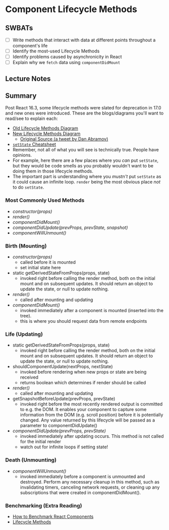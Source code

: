 Component Lifecycle Methods
===========================

## SWBATs

- [ ] Write methods that interact with data at different points throughout a component's life
- [ ] Identify the most-used Lifecycle Methods
- [ ] Identify problems caused by asynchronicity in React
- [ ] Explain why we `fetch` data using `componentDidMount`

## Lecture Notes


## Summary

Post React 16.3, some lifecycle methods were slated for deprecation in 17.0 and new ones were introduced. These are the blogs/diagrams you'll want to read/see to explain each:

- [Old Lifecycle Methods Diagram](https://hackernoon.com/reactjs-component-lifecycle-methods-a-deep-dive-38275d9d13c0)
- [New Lifecycle Methods Diagram](http://projects.wojtekmaj.pl/react-lifecycle-methods-diagram/)
  - [Original Source (a tweet by Dan Abramov)](https://twitter.com/dan_abramov/status/981712092611989509)
- [`setState` Cheatsheet](https://levelup.gitconnected.com/react-cheatsheet-this-setstate-8bc12c5f40f5)
- Remember, not all of what you will see is technically true. People have opinions.
- For example, here there are a few places where you _can_ put `setState`, but they would be code smells as you probably wouldn't want to be doing them in those lifecycle methods.
- The important part is understanding where you _mustn't_ put `setState` as it could cause an infinite loop. `render` being the most obvious place _not_ to do `setState`.


### Most Commonly Used Methods
- *constructor(props)*
- *render()*
- *componentDidMount()*
- *componentDidUpdate(prevProps, prevState, snapshot)*
- *componentWillUnmount()*

### Birth (Mounting)
- *constructor(props)*
  - called before it is mounted
  - set initial state here
- static getDerivedStateFromProps(props, state)
  - invoked right before calling the render method, both on the initial mount and on subsequent updates. It should return an object to update the state, or null to update nothing.
- *render()*
  - called after mounting and updating
- *componentDidMount()*
  - invoked immediately after a component is mounted (inserted into the tree).
  - this is where you should request data from remote endpoints

### Life (Updating)
- static getDerivedStateFromProps(props, state)
  - invoked right before calling the render method, both on the initial mount and on subsequent updates. It should return an object to update the state, or null to update nothing.
- shouldComponentUpdate(nextProps, nextState)
  - invoked before rendering when new props or state are being received
  - returns boolean which determines if render should be called
- *render()*
  - called after mounting and updating
- getSnapshotBeforeUpdate(prevProps, prevState)
  - invoked right before the most recently rendered output is committed to e.g. the DOM. It enables your component to capture some information from the DOM (e.g. scroll position) before it is potentially changed. Any value returned by this lifecycle will be passed as a parameter to componentDidUpdate()
- *componentDidUpdate(prevProps, prevState)*
  - invoked immediately after updating occurs. This method is not called for the initial render
  - watch out for infinite loops if setting state!

### Death (Unmounting)
- *componentWillUnmount()*
  -  invoked immediately before a component is unmounted and destroyed. Perform any necessary cleanup in this method, such as invalidating timers, canceling network requests, or cleaning up any subscriptions that were created in componentDidMount().

### Benchmarking (Extra Reading)

* [How to Benchmark React Components](https://engineering.musefind.com/how-to-benchmark-react-components-the-quick-and-dirty-guide-f595baf1014c)
* [Lifecycle Methods](https://gist.github.com/alexgriff/1b5850cac9a1d565f0cb66a941505b99)
